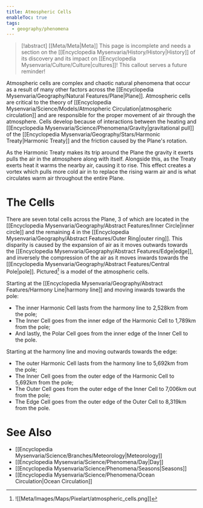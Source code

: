 ```yaml
---
title: Atmospheric Cells
enableToc: true
tags:
  - geography/phenomena
---
```


> [!abstract] [[Meta/Meta|Meta]]
> This page is incomplete and needs a section on the [[Encyclopedia Mysenvaria/History/History|History]] of its discovery and its impact on [[Encyclopedia Mysenvaria/Culture/Culture|cultures]]! This callout serves a future reminder!

Atmospheric cells are complex and chaotic natural phenomena that occur as a result of many other factors across the [[Encyclopedia Mysenvaria/Geography/Natural Features/Plane|Plane]]. Atmospheric cells are critical to the theory of [[Encyclopedia Mysenvaria/Science/Models/Atmospheric Circulation|atmospheric circulation]] and are responsible for the proper movement of air through the atmosphere. Cells develop because of interactions between the heating and [[Encyclopedia Mysenvaria/Science/Phenomena/Gravity|gravitational pull]] of the [[Encyclopedia Mysenvaria/Geography/Stars/Harmonic Treaty|Harmonic Treaty]] and the friction caused by the Plane's rotation.

As the Harmonic Treaty makes its trip around the Plane the gravity it exerts pulls the air in the atmosphere along with itself. Alongside this, as the Treaty exerts heat it warms the nearby air, causing it to rise. This effect creates a vortex which pulls more cold air in to replace the rising warm air and is what circulates warm air throughout the entire Plane.
# The Cells
There are seven total cells across the Plane, 3 of which are located in the [[Encyclopedia Mysenvaria/Geography/Abstract Features/Inner Circle|inner circle]] and the remaining 4 in the [[Encyclopedia Mysenvaria/Geography/Abstract Features/Outer Ring|outer ring]]. This disparity is caused by the expansion of air as it moves outwards towards the [[Encyclopedia Mysenvaria/Geography/Abstract Features/Edge|edge]], and inversely the compression of the air as it moves inwards towards the [[Encyclopedia Mysenvaria/Geography/Abstract Features/Central Pole|pole]]. Pictured[^figure1] is a model of the atmospheric cells.

Starting at the [[Encyclopedia Mysenvaria/Geography/Abstract Features/Harmony Line|harmony line]] and moving inwards towards the pole:
- The inner Harmonic Cell lasts from the harmony line to 2,528km from the pole;
- The Inner Cell goes from the inner edge of the Harmonic Cell to 1,789km from the pole;
- And lastly, the Polar Cell goes from the inner edge of the Inner Cell to the pole.

Starting at the harmony line and moving outwards towards the edge:
- The outer Harmonic Cell lasts from the harmony line to 5,692km from the pole;
- The Inner Cell goes from the outer edge of the Harmonic Cell to 5,692km from the pole;
- The Outer Cell goes from the outer edge of the Inner Cell to 7,006km out from the pole;
- The Edge Cell goes from the outer edge of the Outer Cell to 8,319km from the pole.
# See Also
- [[Encyclopedia Mysenvaria/Science/Branches/Meteorology|Meteorology]]
- [[Encyclopedia Mysenvaria/Science/Phenomena/Day|Day]]
- [[Encyclopedia Mysenvaria/Science/Phenomena/Seasons|Seasons]]
- [[Encyclopedia Mysenvaria/Science/Phenomena/Ocean Circulation|Ocean Circulation]]


[^figure1]: ![[Meta/Images/Maps/Pixelart/atmospheric_cells.png]]